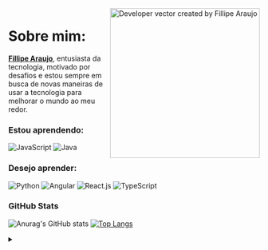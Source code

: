 <img align="right" alt="Developer vector created by Fillipe Araujo" height="300" src="https://user-images.githubusercontent.com/106853088/224595953-6144b836-a731-45d0-8285-176bf5685e2e.png">
<h1 id="top" align="left">Sobre mim:</h1>

<p align="left"><a href="https://www.linkedin.com/in/fillipe-araujo/"><strong>Fillipe Araujo</strong></a>, entusiasta da tecnologia, motivado por desafios e estou sempre em busca de novas maneiras de usar a tecnologia para melhorar o mundo ao meu redor. <br>
</a></p>
 
 <h3 align="left">Estou aprendendo:</h3>

![JavaScript](https://img.shields.io/badge/JavaScript-ECE2FB?style=for-the-badge&logo=javascript&logoColor=F7DF1E)
![Java](https://img.shields.io/badge/Java-ECE2FB?style=for-the-badge&logo=java)


<h3 align="left">Desejo aprender: </h3>

![Python](https://img.shields.io/badge/Python-ECE2FB?style=for-the-badge&logo=python)
![Angular](https://img.shields.io/badge/Angular-ECE2FB?style=for-the-badge&logo=angular&logoColor=FF0000)
![React.js](https://img.shields.io/badge/React-ECE2FB?style=for-the-badge&logo=react)
![TypeScript](https://img.shields.io/badge/TypeScript-ECE2FB?style=for-the-badge&logo=typescript)

<h3 align="left">GitHub Stats</h3>

![Anurag's GitHub stats](https://github-readme-stats-git-masterrstaa-rickstaa.vercel.app/api?username=Fillpin&hide_title=true&show_icons=true&include_all_commits=false&count_private=true&line_height=25&hide=issues&bg_color=020114&title_color=00FF7F&text_color=FFF&border_radius=3&border_color=00FF7F&icon_color=00FF7F&theme=jolly)
[![Top Langs](https://github-readme-stats-git-masterrstaa-rickstaa.vercel.app/api/top-langs/?username=Fillpin&line_height=10&card_width=290&layout=compact&hide_title=false&count_private=true&langs_count=4&show_icons=true&title_color=00FF7F&hide=html,css&bg_color=020114&text_color=8B8B8B&border_radius=3&border_color=181832)](https://github.com/Fillpin/github-readme-stats)
  <br>

<details align="left">
  <summary></summary> 
 
  - Badges by <a href="https://shields.io/">shields.io</a><br>
  - GitHub Stats by <a href="https://github.com/anuraghazra/github-readme-stats">anuraghazra</a>
  - Developer vector created by <a href="https://www.freepik.com/vectors/developer">storyset - www.freepik.com</a> (edited by author)
  - README.md inspired by elidianaandrande
 
</details>



